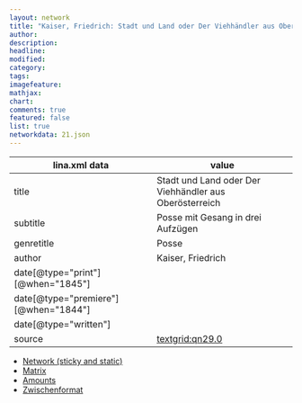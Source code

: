 ```yaml
---
layout: network
title: "Kaiser, Friedrich: Stadt und Land oder Der Viehhändler aus Oberösterreich (1844)"
author:
description:
headline:
modified:
category:
tags:
imagefeature: 
mathjax: 
chart: 
comments: true
featured: false
list: true
networkdata: 21.json
---
```

lina.xml data  | value
------------- | -------------
title|Stadt und Land oder Der Viehhändler aus Oberösterreich
subtitle|Posse mit Gesang in drei Aufzügen
genretitle|Posse
author|Kaiser, Friedrich
date[@type="print"][@when="1845"]|
date[@type="premiere"][@when="1844"]|
date[@type="written"]|
source|[textgrid:qn29.0](https://textgridlab.org/1.0/tgcrud-public/rest/textgrid:qn29.0/data)



* [Network (sticky and static)](/linas/network21)
* [Matrix](/linas/matrix21)
* [Amounts](/linas/amount21)
* [Zwischenformat](/linas/lina21 )
